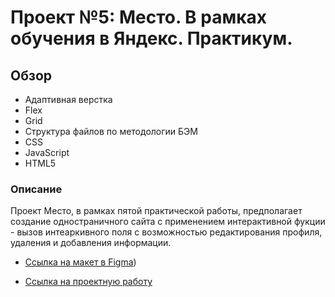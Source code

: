 # Проект №5: Место. В рамках обучения в Яндекс. Практикум.

## Обзор
* Адаптивная верстка
* Flex
* Grid
* Структура файлов по методологии БЭМ
* CSS
* JavaScript
* HTML5

### Описание
Проект Место, в рамках пятой практической работы, предполагает создание одностраничного сайта с применением интерактивной фукции - вызов интеаркивного поля с возможностью редактирования профиля, удаления и добавления информации.

* [Ссылка на макет в Figma](https://www.figma.com/file/bjyvbKKJN2naO0ucURl2Z0/JavaScript.-Sprint-5?node-id=50160%3A110))

* [Ссылка на проектную работу](https://svetmelnikova.github.io/mesto/index.html)
